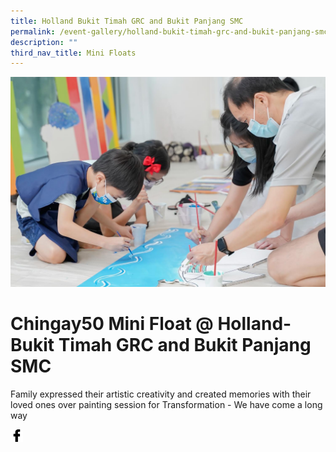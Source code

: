 ```yaml
---
title: Holland Bukit Timah GRC and Bukit Panjang SMC
permalink: /event-gallery/holland-bukit-timah-grc-and-bukit-panjang-smc/
description: ""
third_nav_title: Mini Floats
---
```


![](/images/Event%20Gallery/chingay50-mini-float-@-holland-bukit-timah-grc-and-bukit-panjang-smc-2.jpeg)
# **Chingay50 Mini Float @ Holland-Bukit Timah GRC and Bukit Panjang SMC**

Family expressed their artistic creativity and created memories with their loved ones over painting session for Transformation - We have come a long way

<a href="http://www.facebook.com/sharer.php?u=http://www.chingay.gov.sg/image/event-gallery/chingay50-mini-float-@-holland-bukit-timah-grc-and-bukit-panjang-smc" style="float:left;">
	<img src="/images/facebook.png" style="width:auto;height:20px;">
</a>